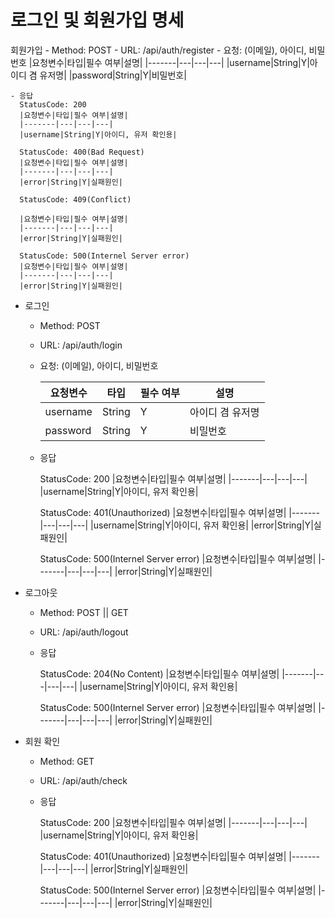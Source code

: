 # 로그인 및 회원가입 명세


 회원가입
    - Method: POST
    - URL: /api/auth/register
    - 요청: (이메일), 아이디, 비밀번호
      |요청변수|타입|필수 여부|설명|
      |-------|---|---|---|
      |username|String|Y|아이디 겸 유저명|
      |password|String|Y|비밀번호|
      
    - 응답
      StatusCode: 200
      |요청변수|타입|필수 여부|설명|
      |-------|---|---|---|
      |username|String|Y|아이디, 유저 확인용|
      
      StatusCode: 400(Bad Request)
      |요청변수|타입|필수 여부|설명|
      |-------|---|---|---|
      |error|String|Y|실패원인|
      
      StatusCode: 409(Conflict)
      
      |요청변수|타입|필수 여부|설명|
      |-------|---|---|---|
      |error|String|Y|실패원인|
      
      StatusCode: 500(Internel Server error)
      |요청변수|타입|필수 여부|설명|
      |-------|---|---|---|
      |error|String|Y|실패원인|      

  - 로그인
    - Method: POST
    - URL: /api/auth/login
    - 요청: (이메일), 아이디, 비밀번호

      |요청변수|타입|필수 여부|설명|
      |-------|---|---|---|
      |username|String|Y|아이디 겸 유저명|
      |password|String|Y|비밀번호|

    - 응답
      
      StatusCode: 200
      |요청변수|타입|필수 여부|설명|
      |-------|---|---|---|
      |username|String|Y|아이디, 유저 확인용|
      
      StatusCode: 401(Unauthorized)
      |요청변수|타입|필수 여부|설명|
      |-------|---|---|---|
      |username|String|Y|아이디, 유저 확인용|
      |error|String|Y|실패원인|
      
      StatusCode: 500(Internel Server error)
      |요청변수|타입|필수 여부|설명|
      |-------|---|---|---|
      |error|String|Y|실패원인|

  - 로그아웃
    - Method: POST || GET
    - URL: /api/auth/logout
    - 응답
      
      StatusCode: 204(No Content)
      |요청변수|타입|필수 여부|설명|
      |-------|---|---|---|
      |username|String|Y|아이디, 유저 확인용|
      
      StatusCode: 500(Internel Server error)
      |요청변수|타입|필수 여부|설명|
      |-------|---|---|---|
      |error|String|Y|실패원인|
      
  - 회원 확인
    - Method: GET
    - URL: /api/auth/check
    - 응답
      
      StatusCode: 200
      |요청변수|타입|필수 여부|설명|
      |-------|---|---|---|
      |username|String|Y|아이디, 유저 확인용|
      
      StatusCode: 401(Unauthorized)
      |요청변수|타입|필수 여부|설명|
      |-------|---|---|---|
      |error|String|Y|실패원인|
      
      StatusCode: 500(Internel Server error)
      |요청변수|타입|필수 여부|설명|
      |-------|---|---|---|
      |error|String|Y|실패원인|


